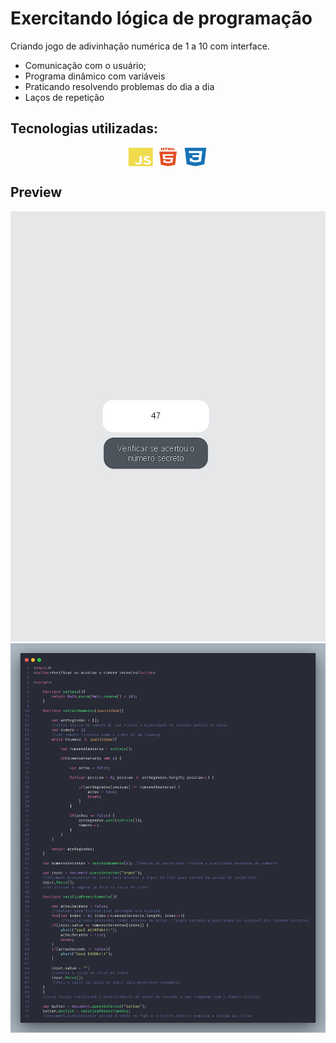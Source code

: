 # Exercitando lógica de programação

Criando jogo de adivinhação numérica de 1 a 10 com interface.
  
  * Comunicação com o usuário;
  * Programa dinâmico com variáveis
  * Praticando resolvendo problemas do dia a dia
  * Laços de repetição
  

## Tecnologias utilizadas: 

<div align="center" style="display: inline_block">
    <img align="center" alt="Makotto-Js" height="30" width="40" src="https://raw.githubusercontent.com/devicons/devicon/master/icons/javascript/javascript-plain.svg">
      <img align="center" alt="Makotto-HTML" height="30" width="40"             src="https://raw.githubusercontent.com/devicons/devicon/1119b9f84c0290e0f0b38982099a2bd027a48bf1/icons/html5/html5-plain-wordmark.svg">
  <img align="center" alt="Makotto-CSS" height="30" width="40" src="https://raw.githubusercontent.com/devicons/devicon/1119b9f84c0290e0f0b38982099a2bd027a48bf1/icons/css3/css3-plain.svg"> 
  </div>
  
## Preview
<div align="center">
    
![interface](./assets/img/Interface.jpg)
![Code](./assets/img/Logica.png)
</div>
